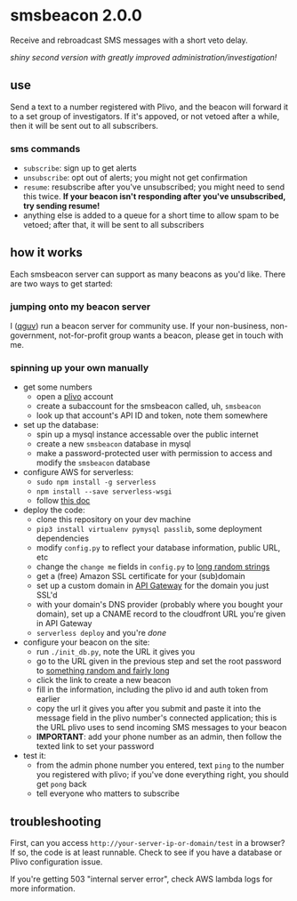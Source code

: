 # smsbeacon 2.0.0

Receive and rebroadcast SMS messages with a short veto delay.

_shiny second version with greatly improved administration/investigation!_

## use

Send a text to a number registered with Plivo, and the beacon will forward it to a set group of investigators. If it's appoved, or not vetoed after a while, then it will be sent out to all subscribers.

### sms commands

- `subscribe`: sign up to get alerts
- `unsubscribe`: opt out of alerts; you might not get confirmation
- `resume`: resubscribe after you've unsubscribed; you might need to send this twice. **If your beacon isn't responding after you've unsubscribed, try sending resume!**
- anything else is added to a queue for a short time to allow spam to be vetoed; after that, it will be sent to all subscribers

## how it works

Each smsbeacon server can support as many beacons as you'd like. There are two ways to get started:

### jumping onto my beacon server

I ([qguv](https://github.com/qguv)) run a beacon server for community use. If your non-business, non-government, not-for-profit group wants a beacon, please get in touch with me.

### spinning up your own manually

- get some numbers
  - open a [plivo][] account
  - create a subaccount for the smsbeacon called, uh, `smsbeacon`
  - look up that account's API ID and token, note them somewhere
- set up the database:
  - spin up a mysql instance accessable over the public internet
  - create a new `smsbeacon` database in mysql
  - make a password-protected user with permission to access and modify the `smsbeacon` database
- configure AWS for serverless:
  - `sudo npm install -g serverless`
  - `npm install --save serverless-wsgi`
  - follow [this doc](https://serverless.com/framework/docs/providers/aws/guide/credentials)
- deploy the code:
  - clone this repository on your dev machine
  - `pip3 install virtualenv pymysql passlib`, some deployment dependencies
  - modify `config.py` to reflect your database information, public URL, etc
  - change the `change me` fields in `config.py` to [long random strings][random]
  - get a (free) Amazon SSL certificate for your (sub)domain
  - set up a custom domain in [API Gateway](https://console.aws.amazon.com/apigateway/home?region=us-east-1#/custom-domain-names) for the domain you just SSL'd
  - with your domain's DNS provider (probably where you bought your domain), set up a CNAME record to the cloudfront URL you're given in API Gateway
  - `serverless deploy` and you're _done_
- configure your beacon on the site:
  - run `./init_db.py`, note the URL it gives you
  - go to the URL given in the previous step and set the root password to [something random and fairly long][random]
  - click the link to create a new beacon
  - fill in the information, including the plivo id and auth token from earlier
  - copy the url it gives you after you submit and paste it into the message field in the plivo number's connected application; this is the URL plivo uses to send incoming SMS messages to your beacon
  - **IMPORTANT**: add your phone number as an admin, then follow the texted link to set your password
- test it:
  - from the admin phone number you entered, text `ping` to the number you registered with plivo; if you've done everything right, you should get `pong` back
  - tell everyone who matters to subscribe

[plivo]: https://plivo.com/
[random]: https://www.random.org/passwords/?num=100&len=24&format=html&rnd=new

## troubleshooting

First, can you access `http://your-server-ip-or-domain/test` in a browser? If so, the code is at least runnable. Check to see if you have a database or Plivo configuration issue.

If you're getting 503 "internal server error", check AWS lambda logs for more information.
